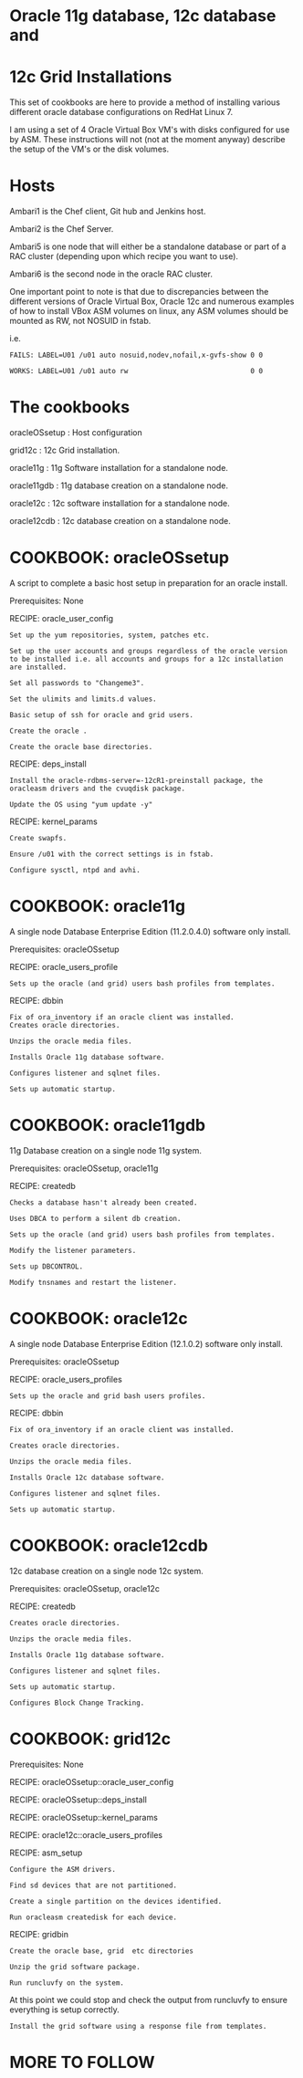 Oracle 11g database, 12c database and 
=====================================
12c Grid Installations
==========================
This set of cookbooks are here to provide a method of installing various different oracle database configurations on RedHat Linux 7.

I am using a set of 4 Oracle Virtual Box VM's with disks configured for use by ASM.
These instructions will not (not at the moment anyway) describe the setup of the VM's or the disk volumes.

Hosts
=====
Ambari1 is the Chef client, Git hub and Jenkins host.

Ambari2 is the Chef Server.

Ambari5 is one node that will either be a standalone database or part of a RAC cluster (depending upon which recipe you want to use).

Ambari6 is the second node in the oracle RAC cluster.

One important point to note is that due to discrepancies between the different versions of Oracle Virtual Box, Oracle 12c and numerous examples of how to install VBox ASM volumes on linux, any ASM volumes should be mounted as RW, not NOSUID in fstab.

i.e. 

	FAILS: LABEL=U01 /u01 auto nosuid,nodev,nofail,x-gvfs-show 0 0

	WORKS: LABEL=U01 /u01 auto rw                              0 0
	

The cookbooks
=============
oracleOSsetup	: Host configuration

grid12c		: 12c Grid installation.

oracle11g	: 11g Software installation for a standalone node.

oracle11gdb	: 11g database creation on a standalone node.

oracle12c	: 12c software installation for a standalone node.

oracle12cdb	: 12c database creation on a standalone node.

COOKBOOK: oracleOSsetup
=======================
A script to complete a basic host setup in preparation for an oracle install. 

Prerequisites: None

RECIPE: oracle_user_config

	Set up the yum repositories, system, patches etc.
	
	Set up the user accounts and groups regardless of the oracle version to be installed i.e. all accounts and groups for a 12c installation are installed. 
	
	Set all passwords to "Changeme3".
	
	Set the ulimits and limits.d values.
	
	Basic setup of ssh for oracle and grid users.
	
	Create the oracle .
	
	Create the oracle base directories.

RECIPE: deps_install

	Install the oracle-rdbms-server=-12cR1-preinstall package, the oracleasm drivers and the cvuqdisk package.
	
	Update the OS using "yum update -y"

RECIPE: kernel_params

	Create swapfs.
	
	Ensure /u01 with the correct settings is in fstab.
	
	Configure sysctl, ntpd and avhi.

COOKBOOK: oracle11g
===================
A single node Database Enterprise Edition (11.2.0.4.0) software only install.

Prerequisites: oracleOSsetup

RECIPE: oracle_users_profile

	Sets up the oracle (and grid) users bash profiles from templates.

RECIPE: dbbin

	Fix of ora_inventory if an oracle client was installed.
	Creates oracle directories.
	
	Unzips the oracle media files.
	
	Installs Oracle 11g database software.
	
	Configures listener and sqlnet files.
	
	Sets up automatic startup.
	
COOKBOOK: oracle11gdb
=====================
11g Database creation on a single node 11g system.

Prerequisites: oracleOSsetup, oracle11g

RECIPE: createdb

	Checks a database hasn't already been created.
	
	Uses DBCA to perform a silent db creation.
	
	Sets up the oracle (and grid) users bash profiles from templates.
	
	Modify the listener parameters.
	
	Sets up DBCONTROL.
	
	Modify tnsnames and restart the listener.
	
COOKBOOK: oracle12c
===================
A single node Database Enterprise Edition (12.1.0.2) software only install.

Prerequisites: oracleOSsetup

RECIPE: oracle_users_profiles

	Sets up the oracle and grid bash users profiles.

RECIPE: dbbin

	Fix of ora_inventory if an oracle client was installed.
	
	Creates oracle directories.
	
	Unzips the oracle media files.
	
	Installs Oracle 12c database software. 
	
	Configures listener and sqlnet files.
	
	Sets up automatic startup.
	
COOKBOOK: oracle12cdb
=====================
12c database creation on a single node 12c system.

Prerequisites: oracleOSsetup, oracle12c

RECIPE: createdb

	Creates oracle directories.
	
	Unzips the oracle media files.
	
	Installs Oracle 11g database software.
	
	Configures listener and sqlnet files.
	
	Sets up automatic startup.
	
	Configures Block Change Tracking.
	
COOKBOOK: grid12c
=================

Prerequisites: None

RECIPE: oracleOSsetup::oracle_user_config

RECIPE: oracleOSsetup::deps_install

RECIPE: oracleOSsetup::kernel_params

RECIPE: oracle12c::oracle_users_profiles

RECIPE: asm_setup

	Configure the ASM drivers.
	
	Find sd devices that are not partitioned.
	
	Create a single partition on the devices identified.
	
	Run oracleasm createdisk for each device.

RECIPE: gridbin

	Create the oracle base, grid  etc directories
	
	Unzip the grid software package.
	
	Run runcluvfy on the system.
	
At this point we could stop and check the output from runcluvfy to ensure everything is setup correctly.

	Install the grid software using a response file from templates.
	
	




MORE TO FOLLOW
===============

